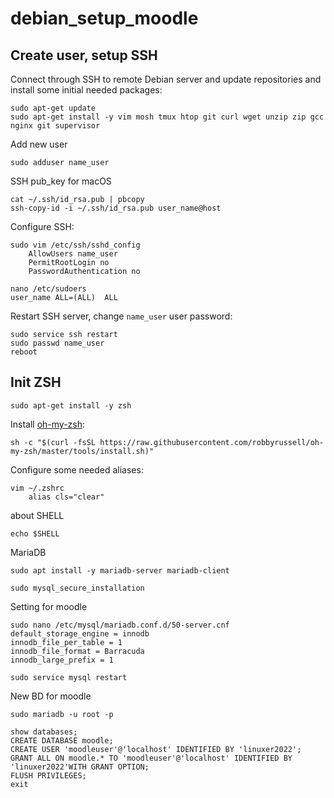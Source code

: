 # debian_setup_moodle
## Create user, setup SSH

Connect through SSH to remote Debian server and update repositories and install some initial needed packages:

```
sudo apt-get update
sudo apt-get install -y vim mosh tmux htop git curl wget unzip zip gcc nginx git supervisor
```

Add new user
```
sudo adduser name_user
```
SSH pub_key for macOS

```
cat ~/.ssh/id_rsa.pub | pbcopy
ssh-copy-id -i ~/.ssh/id_rsa.pub user_name@host
```

Configure SSH:

```
sudo vim /etc/ssh/sshd_config
    AllowUsers name_user
    PermitRootLogin no
    PasswordAuthentication no
```
```
nano /etc/sudoers
user_name ALL=(ALL)  ALL
```
Restart SSH server, change `name_user` user password:

```
sudo service ssh restart
sudo passwd name_user
reboot
```

## Init ZSH

```
sudo apt-get install -y zsh
```

Install [oh-my-zsh](https://github.com/robbyrussell/oh-my-zsh):

```
sh -c "$(curl -fsSL https://raw.githubusercontent.com/robbyrussell/oh-my-zsh/master/tools/install.sh)"
```

Configure some needed aliases:

```
vim ~/.zshrc
    alias cls="clear"
```

about SHELL

```
echo $SHELL
```
MariaDB

```
sudo apt install -y mariadb-server mariadb-client
```
```
sudo mysql_secure_installation
```
Setting for moodle

```
sudo nano /etc/mysql/mariadb.conf.d/50-server.cnf
default_storage_engine = innodb
innodb_file_per_table = 1
innodb_file_format = Barracuda
innodb_large_prefix = 1

sudo service mysql restart
```
New BD for moodle
```
sudo mariadb -u root -p
```
```
show databases;
CREATE DATABASE moodle;
CREATE USER 'moodleuser'@'localhost' IDENTIFIED BY 'linuxer2022';
GRANT ALL ON moodle.* TO 'moodleuser'@'localhost' IDENTIFIED BY 'linuxer2022'WITH GRANT OPTION;
FLUSH PRIVILEGES;
exit
```
